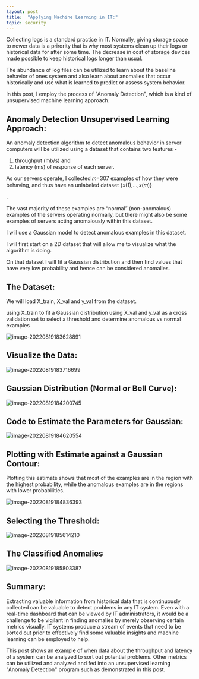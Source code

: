 ```yaml
---
layout: post
title:  "Applying Machine Learning in IT:"
topic: security
---
```


Collecting logs is a standard practice in IT. Normally, giving storage space to newer data is a prirority that is why most systems clean up their logs or historical data for after some time. The decrease in cost of storage devices made possible to keep historical logs longer than usual. 

The abundance of log files can be utilized to learn about the baseline behavior of ones system and also learn about anomalies that occur historically and use what is learned to predict or assess system behavior. 

In this post, I employ the process of "Anomaly Detection", which is a kind of unsupervised machine learning approach. 

## Anomaly Detection Unsupervised Learning Approach:

An anomaly detection algorithm to detect anomalous behavior in server computers will be utilized using a dataset that contains two features -

1. throughput (mb/s) and
2. latency (ms) of response of each server.

As our servers operate, I collected 𝑚=307
examples of how they were behaving, and thus have an unlabeled dataset {𝑥(1),…,𝑥(𝑚)}

.

The vast majority of these examples are “normal” (non-anomalous) examples of the servers operating normally, but there might also be some examples of servers acting anomalously within this dataset.

I will use a Gaussian model to detect anomalous examples in this dataset.

I will first start on a 2D dataset that will allow me to visualize what the algorithm is doing.

On that dataset I will fit a Gaussian distribution and then find values that have very low probability and hence can be considered anomalies.

## The Dataset:

We will load X_train, X_val and y_val from the dataset.

using X_train to fit a Gaussian distribution
using X_val and y_val as a cross validation set to select a threshold and determine anomalous vs normal examples

![image-20220819183628891](/assets/images/image-20220819183628891.png)

## Visualize the Data:

![image-20220819183716699](/assets/images/image-20220819183716699.png)

## Gaussian Distribution (Normal or Bell Curve):

![image-20220819184200745](/assets/images/image-20220819184200745.png)

## Code to Estimate the Parameters for Gaussian:

![image-20220819184620554](/assets/images/image-20220819184620554.png)

## Plotting with Estimate against a Gaussian Contour:

Plotting this estimate shows that most of the examples are in the region with the highest probability, while the anomalous examples are in the regions with lower probabilities.

![image-20220819184836393](/assets/images/image-20220819184836393.png)

## Selecting the Threshold:

![image-20220819185614210](/assets/images/image-20220819185614210.png)

## The Classified Anomalies

![image-20220819185803387](/assets/images/image-20220819185803387.png)

## Summary:

Extracting valuable information from historical data that is continuously collected can be valuable to detect problems in any IT system. Even with a real-time dashboard that can be viewed by IT administrators, it would be a challenge to be vigilant in finding anomalies by merely observing certain metrics visually. IT systems produce a stream of events that need to be sorted out prior to effectively find some valuable insights and machine learning can be employed to help. 

This post shows an example of when data about the throughput and latency of a system can be analyzed to sort out potential problems. Other metrics can be utilized and analyzed and fed into an unsupervised learning "Anomaly Detection" program such as demonstrated in this post.